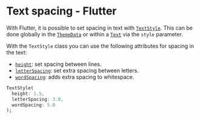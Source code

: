 # Text spacing - Flutter

With Flutter, it is possible to set spacing in text with [`TextStyle`](https://api.flutter.dev/flutter/painting/TextStyle-class.html). This can be done globally in the [`ThemeData`](https://api.flutter.dev/flutter/material/ThemeData-class.html) or within a [`Text`](https://api.flutter.dev/flutter/widgets/Text-class.html) via the `style` parameter.

With the `TextStyle` class you can use the following attributes for spacing in the text:

- [`height`](https://api.flutter.dev/flutter/painting/TextStyle/height.html): set spacing between lines.
- [`letterSpacing`](https://api.flutter.dev/flutter/painting/TextStyle/letterSpacing.html): set extra spacing between letters.
- [`wordSpacing`](https://api.flutter.dev/flutter/painting/TextStyle/wordSpacing.html): adds extra spacing to whitespace.

```dart
TextStyle(
  height: 1.5,
  letterSpacing: 3.0,
  wordSpacing: 5.0
);
```
